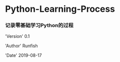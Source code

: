 # Python-Learning-Process
### 记录零基础学习Python的过程

'Version' 0.1

'Author' Runfish

'Date' 2019-08-17


